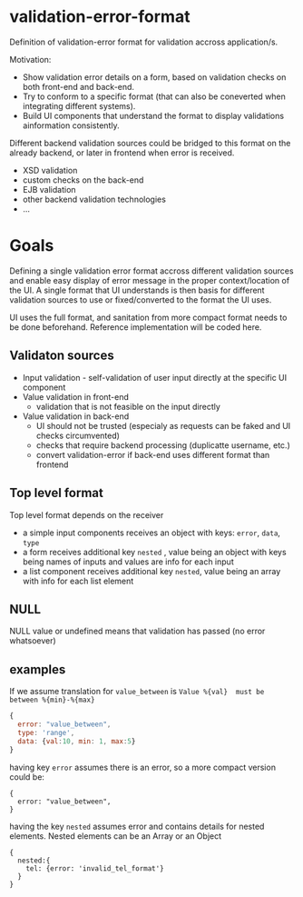 # validation-error-format
Definition of validation-error format for validation accross application/s.

Motivation:

 - Show validation error details on a form, based on validation checks on both front-end and back-end.
 - Try to conform to a specific format (that can also be coneverted when integrating different systems).
 - Build UI components that understand the format to display validations ainformation consistently.

Different backend validation sources could be bridged to this format on the already backend,
or later in frontend when error is received.

 - XSD validation 
 - custom checks on the back-end
 - EJB validation
 - other backend validation technologies
 - ...

# Goals
Defining a single validation error format accross different validation sources and enable easy
display of error message in the proper context/location of the UI. A single format that UI understands
is then basis for different validation sources to use or fixed/converted to the format the UI uses.

UI uses the full format, and sanitation from more compact format needs to be done beforehand. Reference implementation
will be coded here.

## Validaton sources
  - Input validation - self-validation of user input directly at the specific UI component
  - Value validation in front-end
    - validation that is not feasible on the input directly
  - Value validation in back-end
    - UI should not be trusted (especialy as requests can be faked and UI checks circumvented)
    - checks that require backend processing (duplicatte username, etc.)
    - convert validation-error if back-end uses different format than frontend

## Top level format
Top level format depends on the receiver
  - a simple input components receives an object with keys: `error`,  `data`, `type`
  - a form receives additional key `nested` , value being an object with keys being names of inputs and values are info for each input
  - a list component receives additional key `nested`, value being an array with info for each list element

## NULL
NULL value or undefined means that validation has passed (no error whatsoever)

## examples
If we assume translation for `value_between` is `Value %{val}  must be between %{min}-%{max}`

```js
{
  error: "value_between",
  type: 'range',
  data: {val:10, min: 1, max:5}
}
```

having key `error` assumes there is an error, so a more compact version could be:

```
{
  error: "value_between",
}
```

having the key `nested`  assumes error and contains details for nested elements. 
Nested elements can be an Array or an Object 

```
{
  nested:{
    tel: {error: 'invalid_tel_format'}
  }
}

```

